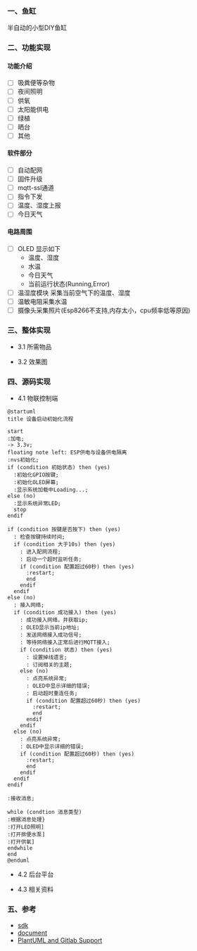 ### 一、鱼缸

半自动的小型DIY鱼缸

### 二、功能实现

#### 功能介绍

* [ ] 吸粪便等杂物
* [ ] 夜间照明
* [ ] 供氧
* [ ] 太阳能供电
* [ ] 绿植
* [ ] 晒台
* [ ] 其他

#### 软件部分

* [ ] 自动配网
* [ ] 固件升级
* [ ] mqtt-ssl通道
* [ ] 指令下发
* [ ] 温度、湿度上报
* [ ] 今日天气

#### 电路周围

* [ ] OLED 显示如下
  + 温度、湿度
  + 水温
  + 今日天气
  + 当前运行状态(Running,Error)
* [ ] 温湿度模块
  采集当前空气下的温度、湿度
* [ ] 温敏电阻采集水温  
* [ ] 摄像头采集照片(Esp8266不支持,内存太小，cpu频率低等原因)

### 三、整体实现

* 3.1 所需物品

* 3.2 效果图
 

### 四、源码实现

* 4.1 物联控制端

```plantuml
@startuml
title 设备启动初始化流程

start
:加电;
-> 3.3v;
floating note left: ESP供电与设备供电隔离
:nvs初始化;
if (condition 初始状态) then (yes)
  :初始化GPIO按键;
  :初始化OLED屏幕;
  :显示系统加载中Loading...;
else (no)
  :显示系统异常LED;
  stop
endif

if (condition 按键是否按下) then (yes)
  : 检查按键持续时间;
  if (condition 大于10s) then (yes)
    : 进入配网流程;
    : 启动一个超时监听任务;
    if (condition 配置超过60秒) then (yes)
      :restart;
      end
    endif
  endif
else (no)
  : 接入网络;
  if (condition 成功接入) then (yes)
    : 成功接入网络，并获取ip;
    : OLED显示当前ip地址;
    : 发送网络接入成功信号;
    : 等待网络接入正常后进行MQTT接入;
    if (condition 状态) then (yes)
      : 设置掉线遗言;
      : 订阅相关的主题;
    else (no)
      : 点亮系统异常;
      : OLED中显示详细的错误;
      : 启动超时重连任务;
      if (condition 配置超过60秒) then (yes)
        :restart;
        end
      endif
    endif
  else (no)
    : 点亮系统异常;
    : OLED中显示详细的错误;
    if (condition 配置超过60秒) then (yes)
      :restart;
      end
    endif
  endif
endif

:接收消息;

while (condtion 消息类型)
:根据消息处理}
:打开LED照明]
:打开排便水泵]
:打开供氧]
endwhile
end
@enduml
 ```

<!-- ```flow
power=>start: 加电
shutdown=>end: 关机
restart=>operation: 重启
nvs-init=>operation: nvs初始化
nvs-status=>condition: nvs初始化是否成功

open-led=>operation: 打开照明
danger-sys-led=>operation: 红灯点亮配网异常
danger-sc-led=>operation: 红灯点亮配网异常
danger-wifi-led=>operation: 红灯点亮配网异常
danger-mqtt-led=>operation: 红灯点亮配网异常

oled-init=>operation: 显示屏初始化
oled-draw=>operation: OLED显示

gpio-init=>operation: 按键gpio初始 (控制端GPIO在接入MQTT后在初始化)
btn-press=>condition: 配网按键是否被按下
btn-press_duration=>condition: 是否长按10秒
startconfig=>operation: 配网(StringConfig)
sc-status=>condition: 配网状态
sc-timeout=>condition: 配网超时

wifi-init=>subroutine: 网络初始
wifi-status=>condition: 网络接入状态
wifi-timeout=>condition: 联网超时

mqtt-init=>subroutine: 接入MQTT
mqtt-status=>condition: 接入状态
mqtt-sub=>subroutine: 订阅、设置掉线遗言

high-level=>inputoutput: 输出高电平
low-level=>inputoutput: 输出低电平
message-water=>condition: 接收到水泵消息
message-o2=>condition: 接收到供氧消息
message-timer=>condition: 当前时间
water-pump=>operation: 打开水泵
o2-pump=>operation: 打开供养
other-ext=>operation: 扩展业务

power->nvs-init->nvs-status
nvs-status(no)->danger-sys-led->shutdown
nvs-status(yes)->gpio-init->btn-press
btn-press(no, left)->wifi-init
btn-press(yes)->btn-press_duration
btn-press_duration(no)->open-led
btn-press_duration(yes)->startconfig->sc-status
sc-status(yes)->restart->power
sc-status(no)->danger-sc-led->sc-timeout
sc-timeout(no)->startconfig
sc-timeout(yes, left)->restart

wifi-init->wifi-status
wifi-status(no)->wifi-timeout->danger-wifi-led
wifi-status(yes)->mqtt-init


mqtt-init->mqtt-status
mqtt-status(no)->danger-mqtt-led
mqtt-status(yes)->mqtt-sub
mqtt-sub->message-water
message-water(yes)->water-pump
message-water(no)->message-o2
message-o2(yes)->o2-pump
message-o2(no)->message-timer
message-timer(yes)->oled-draw
message-timer(no)->other-ext

``` -->



* 4.2 后台平台

* 4.3 相关资料

### 五、参考

* [sdk](https://github.com/espressif/ESP8266_RTOS_SDK)
* [document](https://docs.espressif.com/projects/esp8266-rtos-sdk/en/latest/?badge=latest)
* [PlantUML and Gitlab Support](https://blog.csdn.net/aixiaoyang168/article/details/76888254)